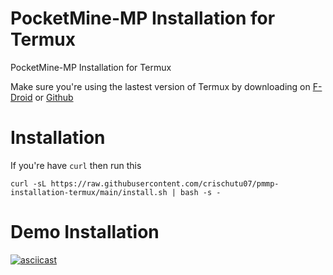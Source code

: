 # PocketMine-MP Installation for Termux
PocketMine-MP Installation for Termux

Make sure you're using the lastest version of Termux by downloading on [F-Droid](https://f-droid.org/en/packages/com.termux/) or [Github](https://github.com/termux/termux-app/releases)
# Installation
If you're have `curl` then run this
```
curl -sL https://raw.githubusercontent.com/crischutu07/pmmp-installation-termux/main/install.sh | bash -s -
```
# Demo Installation
[![asciicast](https://asciinema.org/a/550864.svg)](https://asciinema.org/a/550864)
